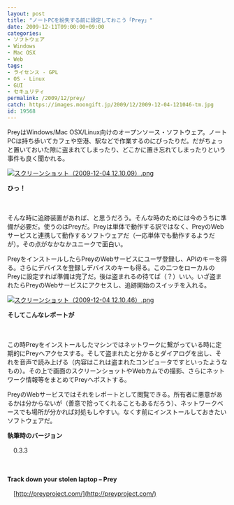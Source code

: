 ```yaml
---
layout: post
title: "ノートPCを紛失する前に設定しておこう「Prey」"
date: 2009-12-11T09:00:00+09:00
categories:
- ソフトウェア
- Windows
- Mac OSX
- Web
tags: 
- ライセンス - GPL
- OS - Linux
- GUI
- セキュリティ
permalink: /2009/12/prey/
catch: https://images.moongift.jp/2009/12/2009-12-04-121046-tm.jpg
id: 19568
---
```

PreyはWindows/Mac OSX/Linux向けのオープンソース・ソフトウェア。ノートPCは持ち歩いてカフェや空港、駅などで作業するのにぴったりだ。だがちょっと置いておいた隙に盗まれてしまったり、どこかに置き忘れてしまったりという事件も良く聞かれる。

  

[![スクリーンショット（2009-12-04 12.10.09）.png](https://images.moongift.jp/2009/12/2009-12-04-121009-tm.jpg)](https://images.moongift.jp/2009/12/2009-12-04-121009.png)  
  
**ひっ！**

  

　

  

そんな時に追跡装置があれば、と思うだろう。そんな時のためには今のうちに準備が必要だ。使うのはPreyだ。Preyは単体で動作する訳ではなく、PreyのWebサービスと連携して動作するソフトウェアだ（一応単体でも動作するようだが）。その点がなかなかユニークで面白い。

  
  
<!--more-->

PreyをインストールしたらPreyのWebサービスにユーザ登録し、APIのキーを得る。さらにデバイスを登録しデバイスのキーも得る。この二つをローカルのPreyに設定すれば準備は完了だ。後は盗まれるの待てば（？）いい。いざ盗まれたらPreyのWebサービスにアクセスし、追跡開始のスイッチを入れる。

  

[![スクリーンショット（2009-12-04 12.10.46）.png](https://images.moongift.jp/2009/12/2009-12-04-121046-tm.jpg)](https://images.moongift.jp/2009/12/2009-12-04-121046.png)  
  
**そしてこんなレポートが**

  

　

  

この時Preyをインストールしたマシンではネットワークに繋がっている時に定期的にPreyへアクセスする。そして盗まれたと分かるとダイアログを出し、それを音声で読み上げる（内容はこれは盗まれたコンピュータですといったようなもの）。その上で画面のスクリーンショットやWebカムでの撮影、さらにネットワーク情報等をまとめてPreyへポストする。

  

PreyのWebサービスではそれをレポートとして閲覧できる。所有者に悪意があるかは分からないが（善意で拾ってくれることもあるだろう）、ネットワークベースでも場所が分かれば対処もしやすい。なくす前にインストールしておきたいソフトウェアだ。

  

**執筆時のバージョン**  
  
　0.3.3

  

　

  

**Track down your stolen laptop – Prey**  
  
　[http://preyproject.com/](http://preyproject.com/)

  
